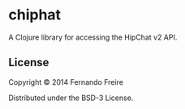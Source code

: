# chiphat

A Clojure library for accessing the HipChat v2 API.

## License

Copyright © 2014 Fernando Freire

Distributed under the BSD-3 License.
